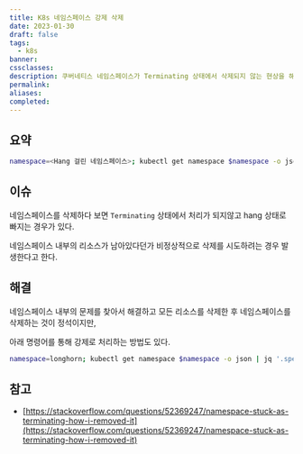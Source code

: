 ```yaml
---
title: K8s 네임스페이스 강제 삭제
date: 2023-01-30
draft: false
tags:
  - k8s
banner: 
cssclasses: 
description: 쿠버네티스 네임스페이스가 Terminating 상태에서 삭제되지 않는 현상을 해결한다.
permalink: 
aliases: 
completed:
---
```

## 요약

```bash
namespace=<Hang 걸린 네임스페이스>; kubectl get namespace $namespace -o json | jq '.spec.finalizers= []' | kubectl replace --raw "/api/v1/namespaces/$namespace/finalize" -f -
```

## 이슈

네임스페이스를 삭제하다 보면 `Terminating` 상태에서 처리가 되지않고 hang 상태로 빠지는 경우가 있다.

네임스페이스 내부의 리소스가 남아있다던가 비정상적으로 삭제를 시도하려는 경우 발생한다고 한다.

  

## 해결

네임스페이스 내부의 문제를 찾아서 해결하고 모든 리소스를 삭제한 후 네임스페이스를 삭제하는 것이 정석이지만,

아래 명령어를 통해 강제로 처리하는 방법도 있다.

  

```bash
namespace=longhorn; kubectl get namespace $namespace -o json | jq '.spec.finalizers= []' | kubectl replace --raw "/api/v1/namespaces/$namespace/finalize" -f -
```

  

## 참고

- [https://stackoverflow.com/questions/52369247/namespace-stuck-as-terminating-how-i-removed-it](https://stackoverflow.com/questions/52369247/namespace-stuck-as-terminating-how-i-removed-it)
